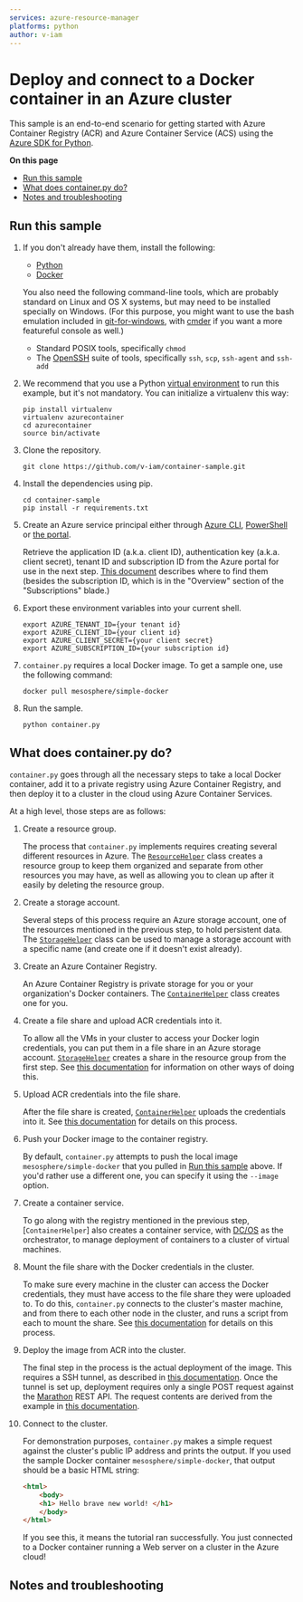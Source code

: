 ```yaml
---
services: azure-resource-manager
platforms: python
author: v-iam
---
```


# Deploy and connect to a Docker container in an Azure cluster

This sample is an end-to-end scenario for getting started
with Azure Container Registry (ACR)
and Azure Container Service (ACS)
using the [Azure SDK for Python](http://azure-sdk-for-python.readthedocs.io/en/latest/).

**On this page**

- [Run this sample](#run)
- [What does container.py do?](#example)
- [Notes and troubleshooting](#troubleshooting)

<a id="run"></a>
## Run this sample

1.  If you don't already have them, install the following:

    - [Python](https://www.python.org/downloads/)
    - [Docker](https://docs.docker.com/engine/installation/)

    You also need the following command-line tools,
    which are probably standard on Linux and OS X systems,
    but may need to be installed specially on Windows.
    (For this purpose, you might want to use the bash emulation included in
    [git-for-windows](https://git-for-windows.github.io),
    with [cmder](http://cmder.net) if you want a more featureful console as well.)

    - Standard POSIX tools, specifically `chmod`
    - The [OpenSSH](http://www.openssh.com) suite of tools, specifically `ssh`,
      `scp`, `ssh-agent` and `ssh-add`

1.  We recommend that you use a Python [virtual environment](https://docs.python.org/3/tutorial/venv.html)
    to run this example, but it's not mandatory.
    You can initialize a virtualenv this way:

    ```
    pip install virtualenv
    virtualenv azurecontainer
    cd azurecontainer
    source bin/activate
    ```

1.  Clone the repository.

    ```
    git clone https://github.com/v-iam/container-sample.git
    ```

1.  Install the dependencies using pip.

    ```
    cd container-sample
    pip install -r requirements.txt
    ```

1.  Create an Azure service principal either through
[Azure CLI](https://azure.microsoft.com/documentation/articles/resource-group-authenticate-service-principal-cli/),
[PowerShell](https://azure.microsoft.com/documentation/articles/resource-group-authenticate-service-principal/)
or [the portal](https://azure.microsoft.com/documentation/articles/resource-group-create-service-principal-portal/).

    Retrieve the application ID (a.k.a. client ID),
    authentication key (a.k.a. client secret),
    tenant ID and subscription ID from the Azure portal for use
    in the next step.
    [This document](https://docs.microsoft.com/en-us/azure/azure-resource-manager/resource-group-create-service-principal-portal#get-application-id-and-authentication-key)
    describes where to find them (besides the subscription ID,
    which is in the "Overview" section of the "Subscriptions" blade.)

1.  Export these environment variables into your current shell. 

    ```
    export AZURE_TENANT_ID={your tenant id}
    export AZURE_CLIENT_ID={your client id}
    export AZURE_CLIENT_SECRET={your client secret}
    export AZURE_SUBSCRIPTION_ID={your subscription id}
    ```

1.  `container.py` requires a local Docker image.
    To get a sample one, use the following command:

    ```
    docker pull mesosphere/simple-docker
    ```

1.  Run the sample.

    ```
    python container.py
    ```

<a id="example"></a>
## What does container.py do?

`container.py` goes through all the necessary steps to take a local Docker container,
add it to a private registry using Azure Container Registry,
and then deploy it to a cluster in the cloud using Azure Container Services.

At a high level, those steps are as follows:

1.  Create a resource group.

    The process that `container.py` implements
    requires creating several different resources in Azure.
    The [`ResourceHelper`](resource_helper.py) class creates a resource group
    to keep them organized and separate from other resources you may have,
    as well as allowing you to clean up after it easily by deleting the resource group.

1.  Create a storage account.

    Several steps of this process require an Azure storage account,
    one of the resources mentioned in the previous step,
    to hold persistent data.
    The [`StorageHelper`](storage_helper.py) class can be used to manage a
    storage account with a specific name (and create one if it doesn't exist already).

1.  Create an Azure Container Registry.

    An Azure Container Registry is private storage
    for you or your organization's Docker containers.
    The [`ContainerHelper`](container_helper.py) class creates one for you.

1.  Create a file share and upload ACR credentials into it.

    To allow all the VMs in your cluster to access your Docker login credentials,
    you can put them in a file share in an Azure storage account.
    [`StorageHelper`](storage_helper.py) creates a share
    in the resource group from the first step.
    See [this documentation]( https://docs.microsoft.com/en-us/azure/container-service/container-service-dcos-fileshare#create-a-file-share-on-microsoft-azure)
    for information on other ways of doing this.

1.  Upload ACR credentials into the file share.

    After the file share is created,
    [`ContainerHelper`](container_helper.py) uploads the credentials into it.
    See [this documentation](https://docs.microsoft.com/en-us/azure/container-service/container-service-dcos-acr)
    for details on this process.

1.  Push your Docker image to the container registry.

    By default, `container.py` attempts to push the local image `mesosphere/simple-docker`
    that you pulled in [Run this sample](#run) above. If you'd rather use a different
    one, you can specify it using the `--image` option.

1.  Create a container service.

    To go along with the registry mentioned in the previous step,
    [`ContainerHelper`] also creates a container service,
    with [DC/OS](https://dcos.io) as the orchestrator,
    to manage deployment of containers to a cluster of virtual machines.

1.  Mount the file share with the Docker credentials in the cluster.

    To make sure every machine in the cluster can access the Docker credentials,
    they must have access to the file share they were uploaded to.
    To do this, `container.py` connects to the cluster's master machine,
    and from there to each other node in the cluster,
    and runs a script from each to mount the share.
    See [this documentation](https://docs.microsoft.com/en-us/azure/container-service/container-service-dcos-fileshare#mount-the-share-in-your-cluster) for details on this process.

1.  Deploy the image from ACR into the cluster.

    The final step in the process is the actual deployment of the image.
    This requires a SSH tunnel, as described in
    [this documentation](https://docs.microsoft.com/en-us/azure/container-service/container-service-connect#connect-to-a-dcos-or-swarm-cluster).
    Once the tunnel is set up, deployment requires only a single POST request against
    the [Marathon](https://mesosphere.github.io/marathon/) REST API.
    The request contents are derived from the example in
    [this documentation]( https://docs.microsoft.com/en-us/azure/container-service/container-service-dcos-acr#deploy-an-image-from-acr-with-marathon).

1.  Connect to the cluster.

    For demonstration purposes, `container.py` makes a simple request against the
    cluster's public IP address and prints the output.
    If you used the sample Docker container `mesosphere/simple-docker`,
    that output should be a basic HTML string:

    ```html
    <html>
        <body>
        <h1> Hello brave new world! </h1>
        </body>
    </html>
    ```

    If you see this, it means the tutorial ran successfully. You just connected to a
    Docker container running a Web server on a cluster in the Azure cloud!

<a id="troubleshooting"></a>
## Notes and troubleshooting